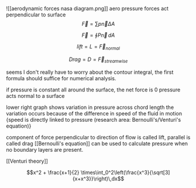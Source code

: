 ![[aerodynamic forces nasa diagram.png]]
aero pressure forces act perpendicular to surface
$$\vec{F} = \sum{p\vec{n}}\Delta A$$

$$\vec{F} = \oint{P\vec{n}}\,dA$$

$$lift = L = \vec{F}_{normal}$$

$$Drag = D = \vec{F}_{streamwise}$$

seems I don't really have to worry about the contour integral, the first formula should suffice for numerical analysis.

if pressure is constant all around the surface, the net force is 0
pressure acts normal to a surface

lower right graph shows variation in pressure across chord length
the variation occurs because of the difference in speed of the fluid in motion
{speed is directly linked to pressure (research area: Bernoulli's/Venturi's equation)}

component of force perpendicular to direction of flow is called lift, parallel is called drag
[[Bernoulli's equation]] can be used to calculate pressure when no boundary layers are present.


[[Venturi theory]]

$$x^2 + \frac{x+1}{2} \times\int_0^2\left(\frac{x^3}{\sqrt[3]{x+x^3}}\right)\,dx$$
